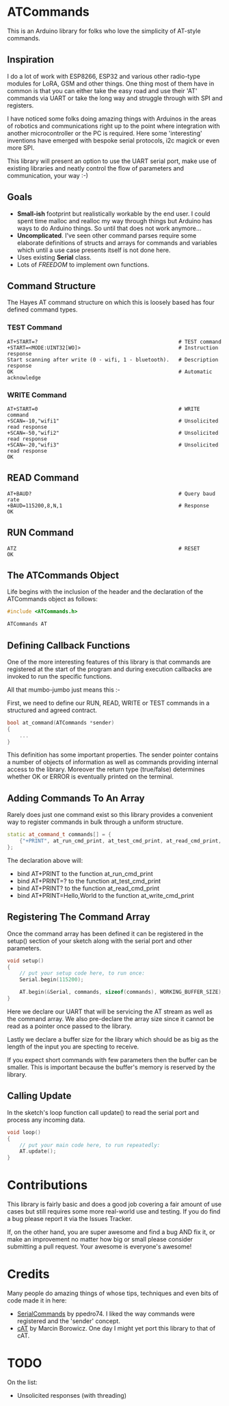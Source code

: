 # ATCommands
This is an Arduino library for folks who love the simplicity of AT-style commands.

## Inspiration
I do a lot of work with ESP8266, ESP32 and various other radio-type modules for LoRA, GSM and other things.  One thing most of them have in common is that you can either take the easy road and use their 'AT' commands via UART or take the long way and struggle through with SPI and registers.

I have noticed some folks doing amazing things with Arduinos in the areas of robotics and communications right up to the point where integration with another microcontroller or the PC is required.  Here some 'interesting' inventions have emerged with bespoke serial protocols, i2c magick or even more SPI.

This library will present an option to use the UART serial port, make use of existing libraries and neatly control the flow of parameters and communication, your way :-)

## Goals
* **Small-ish** footprint but realistically workable by the end user.  I could spent time malloc and realloc my way through things but Arduino has ways to do Arduino things.  So until that does not work anymore...
* **Uncomplicated**.  I've seen other command parses require some elaborate definitions of structs and arrays for commands and variables which until a use case presents itself is not done here.
* Uses existing **Serial** class.
* Lots of *FREEDOM* to implement own functions.

## Command Structure
The Hayes AT command structure on which this is loosely based has four defined command types.

### TEST Command
```
AT+START=?                                              # TEST command
+START=<MODE:UINT32[WO]>                                # Instruction response
Start scanning after write (0 - wifi, 1 - bluetooth).   # Description response
OK                                                      # Automatic acknowledge
```

### WRITE Command
```
AT+START=0                                              # WRITE command
+SCAN=-10,"wifi1"                                       # Unsolicited read response
+SCAN=-50,"wifi2"                                       # Unsolicited read response
+SCAN=-20,"wifi3"                                       # Unsolicited read response
OK     
```

## READ Command
```
AT+BAUD?                                                # Query baud rate
+BAUD=115200,8,N,1                                      # Response
OK
```

## RUN Command
```
ATZ                                                     # RESET 
OK
```

## The ATCommands Object
Life begins with the inclusion of the header and the declaration of the ATCommands object as follows:
```c++
#include <ATCommands.h>

ATCommands AT
```

## Defining Callback Functions
One of the more interesting features of this library is that commands are registered at the start of the program and during execution callbacks are invoked to run the specific functions. 

All that mumbo-jumbo just means this :-

First, we need to define our RUN, READ, WRITE or TEST commands in a structured and agreed contract.

```c++
bool at_command(ATCommands *sender)
{
    ...
}
```

This definition has some important properties.  The sender pointer contains a number of objects of information as well as commands providing internal access to the library.  Moreover the return type (true/false) determines whether OK or ERROR is eventually printed on the terminal.

## Adding Commands To An Array
Rarely does just one command exist so this library provides a convenient way to register commands in bulk through a uniform structure.

```c++
static at_command_t commands[] = {
    {"+PRINT", at_run_cmd_print, at_test_cmd_print, at_read_cmd_print, at_write_cmd_print},
};
```

The declaration above will:
* bind AT+PRINT to the function at_run_cmd_print
* bind AT+PRINT=? to the function at_test_cmd_print
* bind AT+PRINT? to the function at_read_cmd_print
* bind AT+PRINT=Hello,World to the function at_write_cmd_print

## Registering The Command Array
Once the command array has been defined it can be registered in the setup() section of your sketch along with the serial port and other parameters.

```c++
void setup()
{
    // put your setup code here, to run once:
    Serial.begin(115200);

    AT.begin(&Serial, commands, sizeof(commands), WORKING_BUFFER_SIZE);
}
```
Here we declare our UART that will be servicing the AT stream as well as the command array.  We also pre-declare the array size since it cannot be read as a pointer once passed to the library.  

Lastly we declare a buffer size for the library which should be as big as the length of the input you are specting to receive.  

If you expect short commands with few parameters then the buffer can be smaller.  This is important because the buffer's memory is reserved by the library.

## Calling Update
In the sketch's loop function call update() to read the serial port and process any incoming data.

```c++
void loop()
{
    // put your main code here, to run repeatedly:
    AT.update();
}
```

# Contributions
This library is fairly basic and does a good job covering a fair amount of use cases but still requires some more real-world use and testing.  If you do find a bug please report it via the Issues Tracker.

If, on the other hand, you are super awesome and find a bug AND fix it, or make an improvement no matter how big or small please consider submitting a pull request.  Your awesome is everyone's awesome!

# Credits
Many people do amazing things of whose tips, techniques and even bits of code made it in here:

* [SerialCommands](https://github.com/ppedro74/Arduino-SerialCommands) by ppedro74.  I liked the way commands were registered and the 'sender' concept.
* [cAT](https://github.com/marcinbor85/cAT) by Marcin Borowicz.  One day I might yet port this library to that of cAT.

# TODO
On the list:
* Unsolicited responses (with threading)
